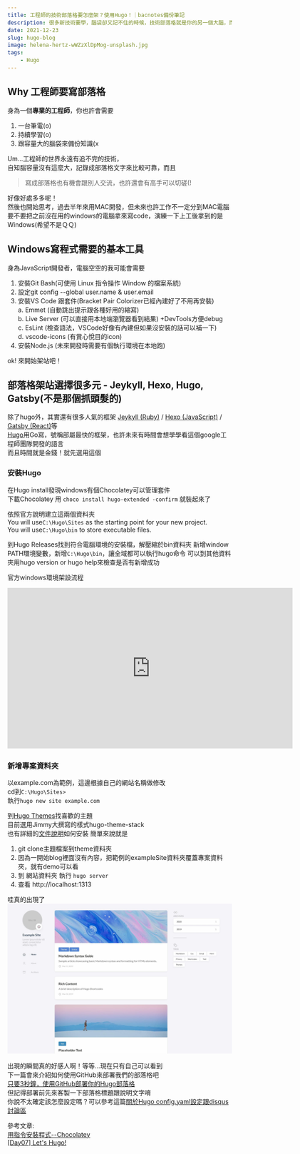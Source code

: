 ```yaml
---
title: 工程師的技術部落格要怎麼架？使用Hugo！｜bacnotes備份筆記
description: 很多新技術要學，腦袋卻又記不住的時候，技術部落格就是你的另一個大腦，而Hugo是你的好夥伴。
date: 2021-12-23
slug: hugo-blog
image: helena-hertz-wWZzXlDpMog-unsplash.jpg
tags:
    - Hugo
---
```


## Why 工程師要寫部落格
身為一個**專業的工程師**，你也許會需要
1. 一台筆電(o)
2. 持續學習(o)
3. 跟容量大的腦袋來備份知識(x  

Um...工程師的世界永遠有追不完的技術，  
自知腦容量沒有這麼大，記錄成部落格文字來比較可靠，而且  
> 寫成部落格也有機會跟別人交流，也許還會有高手可以切磋(! 

好像好處多多呢！  
然後也開始思考，過去半年來用MAC開發，但未來也許工作不一定分到MAC電腦  
要不要把之前沒在用的windows的電腦拿來寫code，演練一下上工後拿到的是Windows(希望不是ＱＱ)

## Windows寫程式需要的基本工具
身為JavaScript開發者，電腦空空的我可能會需要

1. 安裝Git Bash(可使用 Linux 指令操作 Window 的檔案系統)
2. 設定git config --global user.name & user.email
3. 安裝VS Code 跟套件(Bracket Pair Colorizer已經內建好了不用再安裝)  
a. Emmet (自動跳出提示跟各種好用的縮寫)  
b. Live Server (可以直接用本地端瀏覽器看到結果) +DevTools方便debug  
c. EsLint (檢查語法，VSCode好像有內建但如果沒安裝的話可以補一下)  
d. vscode-icons (有賞心悅目的icon)
4. 安裝Node.js (未來開發時需要有個執行環境在本地跑)

ok! 來開始架站吧！

## 部落格架站選擇很多元 - Jeykyll, Hexo, Hugo, Gatsby(不是那個抓頭髮的)
除了hugo外，其實還有很多人氣的框架 [Jeykyll (Ruby)](https://jekyllrb.com/ "Jeykyll (Ruby)") / [Hexo (JavaScript)](https://hexo.io/zh-tw/ "Hexo (JavaScript)") / [Gatsby (React)](https://www.gatsbyjs.com/ "Gatsby (React)")等  
[Hugo](https://gohugo.io/getting-started/installing/ "Hugo")用Go寫，號稱部屬最快的框架，也許未來有時間會想學學看這個google工程師團隊開發的語言  
而且時間就是金錢！就先選用這個

### 安裝Hugo
在Hugo install發現windows有個Chocolatey可以管理套件  
下載Chocolatey 用 `choco install hugo-extended -confirm` 就裝起來了  

依照官方說明建立這兩個資料夾  
You will use`C:\Hugo\Sites` as the starting point for your new project.  
You will use`C:\Hugo\bin` to store executable files.

到Hugo Releases找到符合電腦環境的安裝檔，解壓縮於bin資料夾
新增window PATH環境變數，新增`C:\Hugo\bin`，讓全域都可以執行hugo命令
可以到其他資料夾用hugo version or hugo help來檢查是否有新增成功

官方windows環境架設流程
<iframe width="640" height="360" src="https://www.youtube.com/embed/" title="YouTube video player" frameborder="0" allow="accelerometer; autoplay; clipboard-write; encrypted-media; gyroscope; picture-in-picture" allowfullscreen></iframe>

### 新增專案資料夾
以example.com為範例，這邊根據自己的網站名稱做修改  
cd到`C:\Hugo\Sites>`  
執行`hugo new site example.com`

到[Hugo Themes](https://themes.gohugo.io/)找喜歡的主題  
目前選用Jimmy大撰寫的樣式hugo-theme-stack  
也有詳細的[文件說明](https://docs.stack.jimmycai.com/getting-started.html#installation)如何安裝 
簡單來說就是
1. git clone主題檔案到theme資料夾
2. 因為一開始blog裡面沒有內容，把範例的exampleSite資料夾覆蓋專案資料夾，就有demo可以看  
3. 到 網站資料夾 執行 `hugo server`  
4. 查看 http://localhost:1313

哇真的出現了  
<img src="./screenshot.png" alt="drawing" width="600"/>


出現的瞬間真的好感人啊！等等...現在只有自己可以看到  
下一篇會來介紹如何使用GitHub來部署我們的部落格吧  
[只要3秒鐘，使用GitHub部署你的Hugo部落格](https://bacnotes.github.io/p/hugo-blog/ "只要3秒鐘，使用GitHub部署你的Hugo部落格")  
但記得部署前先來客製一下部落格標題跟說明文字唷  
你說不太確定該怎麼設定嗎？可以參考這篇[關於Hugo config.yaml設定跟disqus討論區](https://bacnotes.github.io/p/hugo-config-and-disqus/ "關於Hugo config.yaml設定跟disqus討論區")

參考文章:  
[用指令安裝程式--Chocolatey](https://ithelp.ithome.com.tw/articles/10242201 "用指令安裝程式--Chocolatey")  
[[Day07] Let's Hugo!](https://ithelp.ithome.com.tw/m/articles/10269925 "[Day07] Let's Hugo!")


